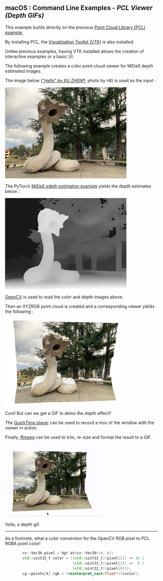 
## macOS : Command Line Examples - *PCL Viewer (Depth GIFs)*

This example builds directly on the previous [Point Cloud Library (PCL) example ](../mc_22_pcl/).

By installing PCL, the [Visualization Toolkit (VTK)](https://vtk.org) is also installed.

Unlike previous examples, having VTK installed allows the creation of interactive examples or a basic UI.

The following example creates a color point cloud viewer for MiDaS depth estimated images.

The image below (["Hello" by XU ZHEN®](https://news.stanford.edu/2022/02/04/new-sculpture-lip-meyer-green-greets-passersby/), photo by n8) is used as the input :

<img src="IMG_7884-hello-640px.jpg" width=400px> 

The PyTorch [MiDaS edpth estimation example](../mc_19_pytorch_midas/) yields the depth estimates below :

<img src="IMG_7884-hello-640px_depth.jpg" width=400px>

[OpenCV](../mc_02_opencv/) is used to read the color and depth images above.

Then an XYZRGB point cloud is created and a corresponding viewer yields the following :

<img src="pcl-color_cloud_viewer-midas_depth_estimated.jpg" width=400px>

Cool! But can we get a GIF to demo the depth effect?

The [QuickTime player](https://support.apple.com/en-us/102618) can be used to record a mov of the window with the viewer in action.

Finally, [ffmpeg](../mc_13_ffmpeg/) can be used to trim, re-size and format the result to a GIF.

<img src="pcl_color_cloud_viewer-midas_depth.gif">

Voila, a depth gif.

---

As a footnote, what a color conversion for the OpenCV RGB pixel to PCL RGBA point color!

```cpp
        cv::Vec3b pixel = bgr.at<cv::Vec3b>(r, c);
        std::uint32_t color = ((std::uint32_t)(pixel[2]) << 16 |
                               (std::uint32_t)(pixel[1]) <<  8 |
                               (std::uint32_t)(pixel[0]));
        cp->points[k].rgb = *reinterpret_cast<float*>(&color);
```

